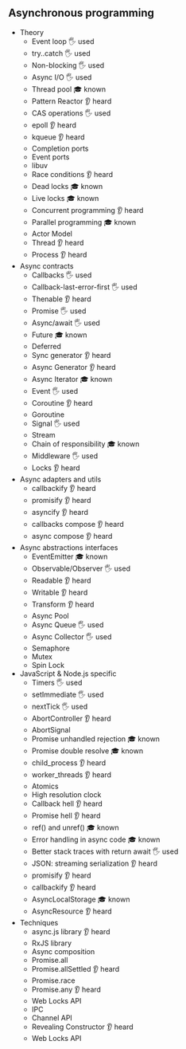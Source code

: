 ## Asynchronous programming

- Theory
  - Event loop 🖐️ used
  - try..catch 🖐️ used
  - Non-blocking 🖐️ used
  - Async I/O 🖐️ used
  - Thread pool 🎓 known
  - Pattern Reactor 👂 heard
  - CAS operations 🖐️ used
  - epoll 👂 heard
  - kqueue 👂 heard
  - Completion ports 
  - Event ports
  - libuv
  - Race conditions 👂 heard
  - Dead locks 🎓 known
  - Live locks 🎓 known
  - Concurrent programming 👂 heard
  - Parallel programming 🎓 known
  - Actor Model
  - Thread 👂 heard
  - Process 👂 heard
- Async contracts
  - Callbacks  🖐️ used
  - Callback-last-error-first  🖐️ used
  - Thenable 👂 heard
  - Promise  🖐️ used
  - Async/await  🖐️ used
  - Future 🎓 known
  - Deferred
  - Sync generator 👂 heard
  - Async Generator 👂 heard
  - Async Iterator 🎓 known
  - Event  🖐️ used
  - Coroutine 👂 heard
  - Goroutine
  - Signal 🖐️ used
  - Stream
  - Chain of responsibility 🎓 known
  - Middleware 🖐️ used
  - Locks 👂 heard 
- Async adapters and utils
  - callbackify 👂 heard
  - promisify 👂 heard
  - asyncify 👂 heard
  - callbacks compose 👂 heard
  - async compose 👂 heard
- Async abstractions interfaces
  - EventEmitter 🎓 known
  - Observable/Observer 🖐️ used
  - Readable 👂 heard
  - Writable 👂 heard
  - Transform 👂 heard
  - Async Pool
  - Async Queue 🖐️ used 
  - Async Collector  🖐️ used
  - Semaphore
  - Mutex
  - Spin Lock
- JavaScript & Node.js specific
  - Timers  🖐️ used
  - setImmediate  🖐️ used
  - nextTick  🖐️ used
  - AbortController 👂 heard
  - AbortSignal
  - Promise unhandled rejection 🎓 known
  - Promise double resolve 🎓 known
  - child_process 👂 heard
  - worker_threads 👂 heard
  - Atomics
  - High resolution clock
  - Callback hell 👂 heard
  - Promise hell 👂 heard
  - ref() and unref() 🎓 known
  - Error handling in async code 🎓 known
  - Better stack traces with return await 🖐️ used
  - JSON: streaming serialization 👂 heard
  - promisify 👂 heard
  - callbackify 👂 heard
  - AsyncLocalStorage 🎓 known
  - AsyncResource 👂 heard
- Techniques
  - async.js library 👂 heard
  - RxJS library
  - Async composition
  - Promise.all
  - Promise.allSettled 👂 heard
  - Promise.race
  - Promise.any 👂 heard
  - Web Locks API
  - IPC
  - Channel API
  - Revealing Constructor 👂 heard
  - Web Locks API
